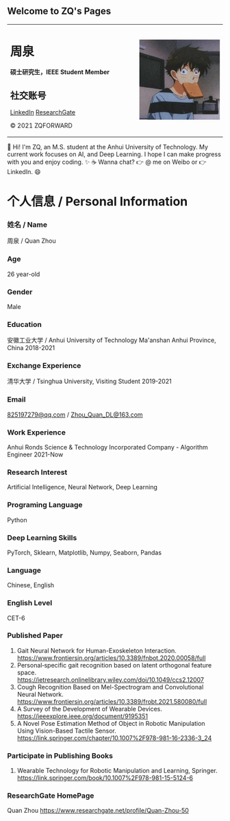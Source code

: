 ## Welcome to ZQ's Pages

<table border="0">
  <tr>
    <td width="60%">
      <h1>周泉</h1>
      <p><b>硕士研究生，IEEE Student Member</b></p>
      <h2>社交账号</h2>
      <a href="https://www.linkedin.com/in/%E6%B3%89-%E5%91%A8-5b237ab1">LinkedIn</a>
      <a href="https://www.researchgate.net/profile/Quan-Zhou-50">ResearchGate</a>
      <p>© 2021 ZQFORWARD</p>
    </td>
    <td width="40%">
      <img src="/zq.jpg" width="100%">
    </td>
  </tr>
</table>


👋 Hi! I'm ZQ, an M.S. student at the Anhui University of Technology.
My current work focuses on AI, and Deep Learning.
I hope I can make progress with you and enjoy coding.
✨
☕ Wanna chat? 👉 @ me on Weibo or 👉 LinkedIn. :smile:

# 个人信息 / Personal Information

### 姓名 / Name
周泉 / Quan Zhou

### Age
26 year-old

### Gender
Male

### Education
安徽工业大学 / Anhui University of Technology 
Ma'anshan Anhui Province, China 
2018-2021

### Exchange Experience
清华大学 / Tsinghua University, Visiting Student 
2019-2021

### Email
825197279@qq.com / Zhou_Quan_DL@163.com

### Work Experience
Anhui Ronds Science & Technology Incorporated Company - Algorithm Engineer 2021-Now

### Research Interest
Artificial Intelligence, Neural Network, Deep Learning

### Programing Language
Python

### Deep Learning Skills
PyTorch, Sklearn, Matplotlib, Numpy, Seaborn, Pandas

### Language
Chinese, English

### English Level
CET-6

### Published Paper
1. Gait Neural Network for Human-Exoskeleton Interaction. <https://www.frontiersin.org/articles/10.3389/fnbot.2020.00058/full>
2. Personal‐specific gait recognition based on latent orthogonal feature space. <https://ietresearch.onlinelibrary.wiley.com/doi/10.1049/ccs2.12007>
3. Cough Recognition Based on Mel-Spectrogram and Convolutional Neural Network. <https://www.frontiersin.org/articles/10.3389/frobt.2021.580080/full>
4. A Survey of the Development of Wearable Devices. <https://ieeexplore.ieee.org/document/9195351>
5. A Novel Pose Estimation Method of Object in Robotic Manipulation Using Vision-Based Tactile Sensor. <https://link.springer.com/chapter/10.1007%2F978-981-16-2336-3_24> 

### Participate in Publishing Books
1. Wearable Technology for Robotic Manipulation and Learning, Springer. <https://link.springer.com/book/10.1007%2F978-981-15-5124-6>

### ResearchGate HomePage
Quan Zhou <https://www.researchgate.net/profile/Quan-Zhou-50>



